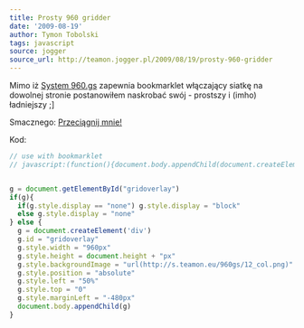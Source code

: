 ```yaml
---
title: Prosty 960 gridder
date: '2009-08-19'
author: Tymon Tobolski
tags: javascript
source: jogger
source_url: http://teamon.jogger.pl/2009/08/19/prosty-960-gridder
---
```

Mimo iż [System 960.gs](http://960.gs) zapewnia bookmarklet włączający siatkę na dowolnej stronie postanowiłem naskrobać swój - prostszy i (imho) ładniejszy ;]

Smacznego:
 [Przeciągnij mnie!](javascript:(function(){document.body.appendChild(document.createElement('script')).src='http://s.teamon.eu/960gs/960gridder.js';})();)

Kod: </p>

```javascript
// use with bookmarklet
// javascript:(function(){document.body.appendChild(document.createElement('script')).src='http://s.teamon.eu/960gs/960gridder.js';})();


g = document.getElementById("gridoverlay")
if(g){
  if(g.style.display == "none") g.style.display = "block"
  else g.style.display = "none"
} else {
  g = document.createElement('div')
  g.id = "gridoverlay"
  g.style.width = "960px"
  g.style.height = document.height + "px"
  g.style.backgroundImage = "url(http://s.teamon.eu/960gs/12_col.png)"
  g.style.position = "absolute"
  g.style.left = "50%"
  g.style.top = "0"
  g.style.marginLeft = "-480px"
  document.body.appendChild(g)
}
```
